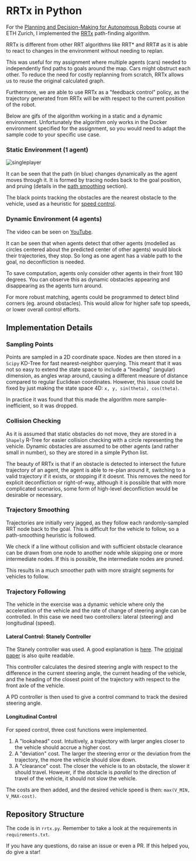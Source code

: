 # RRTx in Python
For the [Planning and Decision-Making for Autonomous Robots](https://idsc.ethz.ch/education/lectures/PDM4AR.html) course at ETH Zurich, I implemented the [RRTx](https://journals.sagepub.com/doi/abs/10.1177/0278364915594679) path-finding algorithm.

RRTx is different from other RRT algorithms like RRT* and RRT# as it is able to react to changes in the environment without needing to replan.

This was useful for my assignment where multiple agents (cars) needed to independently find paths to goals around the map. Cars might obstruct each other. To reduce the need for costly replanning from scratch, RRTx allows us to reuse the original calculated graph.

Furthermore, we are able to use RRTx as a "feedback control" policy, as the trajectory generated from RRTx will be with respect to the current position of the robot.

Below are gifs of the algorithm working in a static and a dynamic environment. Unfortunately the algorithm only works in the Docker environment specified for the assignment, so you would need to adapt the sample code to your specific use case.

### Static Environment (1 agent)
![singleplayer](media/singleplayer.gif)

It can be seen that the path (in blue) changes dynamically as the agent moves through it. It is formed by tracing nodes back to the goal position, and pruing (details in the [path smoothing](#trajectory-smoothing) section).

The black points tracking the obstacles are the nearest obstacle to the vehicle, used as a heuristic for [speed control](#longitudinal-control).

### Dynamic Environment (4 agents)
The video can be seen on [YouTube](https://youtu.be/c9XFDGZ9H6w).

It can be seen that when agents detect that other agents (modelled as circles centered about the predicted center of other agents) would block their trajectories, they stop. So long as one agent has a viable path to the goal, no deconfliction is needed.

To save computation, agents only consider other agents in their front 180 degrees. You can observe this as dynamic obstacles appearing and disappearing as the agents turn around.

For more robust matching, agents could be programmed to detect blind corners (eg. around obstacles). This would allow for higher safe top speeds, or lower overall control efforts.

## Implementation Details
### Sampling Points
Points are sampled in a 2D coordinate space. Nodes are then stored in a `Scipy` KD-Tree for fast nearest-neighbor querying. This meant that it was not so easy to extend the state space to include a "heading" (angular) dimension, as angles wrap around, causing a different measure of distance compared to regular Euclidean coordinates. However, this issue could be fixed by just making the state space 4D: `x, y, sin(theta), cos(theta)`.

In practice it was found that this made the algorithm more sample-inefficient, so it was dropped.

### Collision Checking
As it is assumed that static obstacles do not move, they are stored in a `Shapely` R-Tree for easier collision checking with a circle representing the vehicle. Dynamic obstacles are assumed to be other agents (and rather small in number), so they are stored in a simple Python list.

The beauty of RRTx is that if an obstacle is detected to intersect the future trajectory of an agent, the agent is able to re-plan around it, switching to a valid trajectory if it exists, or stopping if it doesnt. This removes the need for explicit deconfliction or right-of-way, although it is possible that with more complicated scenarios, some form of high-level deconfliction would be desirable or necessary.

### Trajectory Smoothing
Trajectories are initially very jagged, as they follow each randomly-sampled RRT node back to the goal. This is difficult for the vehicle to follow, so a path-smoothing heuristic is followed.

We check if a line without collision and with sufficient obstacle clearance can be drawn from one node to another node while skipping one or more intermediate nodes. If this is possible, the intermediate nodes are pruned.

This results in a much smoother path with more straight segments for vehicles to follow.

### Trajectory Following
The vehicle in the exercise was a dynamic vehicle where only the acceleration of the vehicle and the rate of change of steering angle can be controlled. In this case we need two controllers: lateral (steering) and longitudinal (speed).

#### Lateral Control: Stanely Controller
The Stanely controller was used. A good explanation is [here](https://dingyan89.medium.com/three-methods-of-vehicle-lateral-control-pure-pursuit-stanley-and-mpc-db8cc1d32081). The [original paper](http://ai.stanford.edu/~gabeh/papers/hoffmann_stanley_control07.pdf) is also quite readable.

This controller calculates the desired steering angle with respect to the difference in the current steering angle, the current heading of the vehicle, and the heading of the closest point of the trajectory with respect to the front axle of the vehicle.

A PD controller is then used to give a control command to track the desired steering angle.

#### Longitudinal Control
For speed control, three cost functions were implemented.

1. A "lookahead" cost. Intuitively, a trajectory with larger angles closer to the vehicle should accrue a higher cost.
2. A "deviation" cost. The larger the steering error or the deviation from the trajectory, the more the vehicle should slow down.
3. A "clearance" cost. The closer the vehicle is to an obstacle, the slower it should travel. However, if the obstacle is _parallel_ to the direction of travel of the vehicle, it should not slow the vehicle.

The costs are then added, and the desired vehicle speed is then: `max(V_MIN, V_MAX-cost)`.

## Repository Structure
The code is in `rrtx.py`. Remember to take a look at the requirements in `requirements.txt`.

If you have any questions, do raise an issue or even a PR. If this helped you, do give a star!

